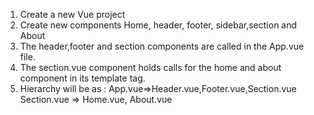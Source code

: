 1. Create a new Vue project
2. Create new components Home, header, footer, sidebar,section and About
3. The header,footer and section components are called in the App.vue file.
4. The section.vue component holds calls for the home and about component in its template tag.
5. Hierarchy will be as : 
App.vue=>Header.vue,Footer.vue,Section.vue 
Section.vue => Home.vue, About.vue